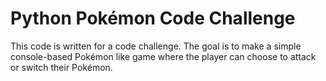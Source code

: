 # Python Pokémon Code Challenge

This code is written for a code challenge. The goal is to make a simple console-based Pokémon like game where the player can choose to attack or switch their Pokémon.